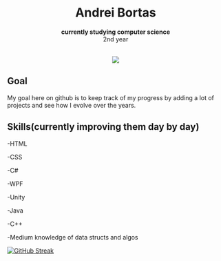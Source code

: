 
<h1 align="center">Andrei Bortas</h1>
<p align="center"><strong>currently studying computer science</strong>
<br>2nd year</p>
<br/>
<div align="center"><img src="https://media.giphy.com/media/3oFzmkkwfOGlzZ0gxi/giphy.gif"></img></div>


<h2>Goal</h2>

My goal here on github is to keep track of my progress by adding a lot of projects and see how I evolve over the years.

<h2>Skills(currently improving them day by day)</h2>

-HTML

-CSS

-C#

-WPF

-Unity

-Java

-C++

-Medium knowledge of data structs and algos

[![GitHub Streak](https://github-readme-streak-stats.herokuapp.com?user=celtic01&theme=github-dark-blue)](https://git.io/streak-stats)
